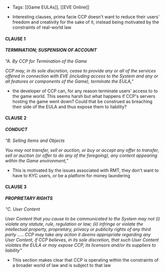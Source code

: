 - Tags: [[Game EULAs]], [[EVE Online]]

- Interesting clauses, prima facie CCP doesn't want to reduce their users' freedom and creativity for the sake of it, instead being motivated by the constraints of real-world law

#### CLAUSE 1
#### *TERMINATION; SUSPENSION OF ACCOUNT*

*“A. By CCP for Termination of the Game*

*CCP may, in its sole discretion, cease to provide any or all of the services offered in connection with EVE (including access to the System and any or all features or components of the Game), terminate the EULA,”*

- the developer of CCP can, for any reason terminate users' access to to the game world. This seems harsh but what happens if CCP's servers hosting the game went down? Could that be construed as breaching their side of the EULA and thus expose them to liability?

#### CLAUSE 2
#### *CONDUCT*

*“B. Selling Items and Objects*

*You may not transfer, sell or auction, or buy or accept any offer to transfer, sell or auction (or offer to do any of the foregoing), any content appearing within the Game environment,”*

- This is motivated by the issues associated with RMT, they don't want to have to KYC users, or be a platform for money laundering 

#### CLAUSE 3
#### *PROPRIETARY RIGHTS*

*“C. User Content*

*User Content that you cause to be communicated to the System may not (i) violate any statute, rule, regulation or law; (ii) infringe or violate the intellectual property, proprietary, privacy or publicity rights of any third party*
…..
*CCP may take any action it deems appropriate regarding any User Content, if CCP believes, in its sole discretion, that such User Content violates the EULA or may expose CCP, its licensors and/or its suppliers to liability”*

- This section makes clear that CCP is operating within the constraints of a broader world of law and is subject to that law 

